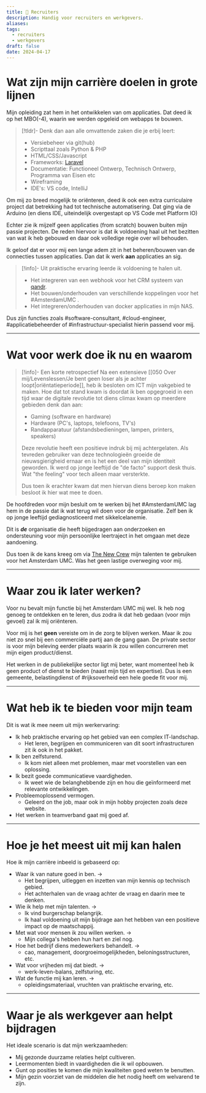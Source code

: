 ```yaml
---
title: 🍯 Recruiters
description: Handig voor recruiters en werkgevers.
aliases: 
tags:
  - recruiters
  - werkgevers
draft: false
date: 2024-04-17
---
```

# Wat zijn mijn carrière doelen in grote lijnen

Mijn opleiding zat hem in het ontwikkelen van om applicaties. Dat deed ik op het MBO(-4), waarin we werden opgeleid om webapps te bouwen.

>[!tldr]- Denk dan aan alle omvattende zaken die je erbij leert:
>- Versiebeheer via git(hub)
>- Scripttaal zoals Python & PHP
>- HTML/CSS/Javascript
>- Frameworks: [Laravel](https://laravel.com/) 
>- Documentatie: Functioneel Ontwerp, Technisch Ontwerp, Programma van Eisen etc
>- Wireframing
>- IDE's: VS code, IntelliJ

Om mij zo breed mogelijk te oriënteren, deed ik ook een extra curriculaire project dat betrekking had tot technische automatisering. Dat ging via de Arduino (en diens IDE, uiteindelijk overgestapt op VS Code met Platform IO)

Echter zie ik mijzelf geen applicaties (from scratch) bouwen buiten mijn passie projecten. De reden hiervoor is dat ik voldoening haal uit het bezitten van wat ik heb gebouwd en daar ook volledige regie over wil behouden. 

Ik geloof dat er voor mij een lange adem zit in het beheren/bouwen van de connecties tussen applicaties. Dan dat ik werk **aan** applicaties an sig.

>[!info]- Uit praktische ervaring leerde ik voldoening te halen uit.
>- Het integreren van een webhook voor het CRM systeem van [qandr](https://www.qandr.eu/nl).
>- Het bouwen/onderhouden van verschillende koppelingen voor het #AmsterdamUMC .
>- Het integreren/onderhouden van docker applicaties in mijn NAS.

Dus zijn functies zoals #software-consultant, #cloud-engineer, #applicatiebeheerder of #infrastructuur-specialist hierin passend voor mij.

---
# Wat voor werk doe ik nu en waarom

> [!info]- Een korte retrospectief
> Na een extensieve [[050 Over mij/Levenslessen/Je bent geen loser als je achter loopt|oriëntatieperiode]], heb ik besloten om ICT mijn vakgebied te maken. Hoe dat tot stand kwam is doordat ik ben opgegroeid in een tijd waar de digitale revolutie tot diens climax kwam op meerdere gebieden denk dan aan:
> - Gaming (software en hardware)
> - Hardware (PC's, laptops, telefoons, TV's)
> - Randapparatuur (afstandsbedieningen, lampen, printers, speakers)
> 
> Deze revolutie heeft een positieve indruk bij mij achtergelaten. Als tevreden gebruiker van deze technologieën groeide de nieuwsgierigheid ernaar en is het een deel van mijn identiteit geworden. Ik werd op jonge leeftijd de "de facto" support desk thuis. Wat "the feeling" voor tech alleen maar versterkte. 
> 
> Dus toen ik erachter kwam dat men hiervan diens beroep kon maken besloot ik hier wat mee te doen.

De hoofdreden voor mijn besluit om te werken bij het #AmsterdamUMC lag hem in de passie dat ik wat terug wil doen voor de organisatie. Zelf ben ik op jonge leeftijd gediagnosticeerd met sikkelcelanemie. 

Dit is ***de*** organisatie die heeft bijgedragen aan onderzoeken en ondersteuning voor mijn persoonlijke leertraject in het omgaan met deze aandoening.

Dus toen ik de kans kreeg om via [The New Crew](https://www.thenewcrew.nl/) mijn talenten te gebruiken voor het Amsterdam UMC. Was het geen lastige overweging voor mij.

---
# Waar zou ik later werken?
Voor nu bevalt mijn functie bij het Amsterdam UMC mij wel. Ik heb nog genoeg te ontdekken en te leren, dus zodra ik dat heb gedaan (voor mijn gevoel) zal ik mij oriënteren. 

Voor mij is het **geen** vereiste om in de zorg te blijven werken. Maar ik zou niet zo snel bij een commerciële partij aan de gang gaan. De private sector is voor mijn beleving eerder plaats waarin ik zou willen concurreren met mijn eigen product/dienst.  

Het werken in de publiekelijke sector ligt mij beter, want momenteel heb ik geen product of dienst te bieden (naast mijn tijd en expertise). Dus is een gemeente, belastingdienst of #rijksoverheid een hele goede fit voor mij.

---
# Wat heb ik te bieden voor mijn team
Dit is wat ik mee neem uit mijn werkervaring:
- Ik heb praktische ervaring op het gebied van een complex IT-landschap.
	- Het leren, begrijpen en communiceren van dit soort infrastructuren zit ik ook in het pakket.
- Ik ben zelfsturend.
	- Ik kom niet alleen met problemen, maar met voorstellen van een oplossing.
- Ik bezit goede communicatieve vaardigheden.
	- Ik weet wie de belanghebbende zijn en hou die geïnformeerd met relevante ontwikkelingen.
- Probleemoplossend vermogen.
	- Geleerd on the job, maar ook in mijn hobby projecten zoals deze website.
- Het werken in teamverband gaat mij goed af.

---
# Hoe je het meest uit mij kan halen

Hoe ik mijn carrière inbeeld is gebaseerd op:
- Waar ik van nature goed in ben. -> 
	- Het begrijpen, uitleggen en inzetten van mijn kennis op technisch gebied.
	- Het achterhalen van de vraag achter de vraag en daarin mee te denken.
- Wie ik help met mijn talenten. ->
	- Ik vind burgerschap belangrijk.
	- Ik haal voldoening uit mijn bijdrage aan het hebben van een positieve impact  op de maatschappij.
- Met wat voor mensen ik zou willen werken. ->
	- Mijn collega's hebben hun hart en ziel nog.
- Hoe het bedrijf diens medewerkers behandelt. -> 
	- cao, management, doorgroeimogelijkheden, beloningsstructuren, etc.
- Wat voor vrijheden mij dat biedt. -> 
	- werk-leven-balans, zelfsturing, etc.
- Wat de functie mij kan leren. -> 
	- opleidingsmateriaal, vruchten van praktische ervaring, etc.

---
# Waar je als werkgever aan helpt bijdragen

Het ideale scenario is dat mijn werkzaamheden:
- Mij gezonde duurzame relaties helpt cultiveren.
- Leermomenten biedt in vaardigheden die ik wil opbouwen.
- Gunt op posities te komen die mijn kwaliteiten goed weten te benutten.
- Mijn gezin voorziet van de middelen die het nodig heeft om welvarend te zijn.
